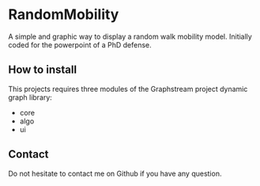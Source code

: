 # RandomMobility #

A simple and graphic way to display a random walk mobility model. Initially coded for the powerpoint of a PhD defense. 

## How to install ##

This projects requires three modules of the Graphstream project dynamic graph library:
* core
* algo
* ui

## Contact ##

Do not hesitate to contact me on Github if you have any question.
